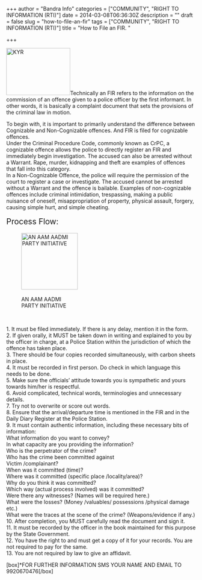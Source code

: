 +++
author = "Bandra Info"
categories = ["COMMUNITY", "RIGHT TO INFORMATION (RTI)"]
date = 2014-03-08T06:36:30Z
description = ""
draft = false
slug = "how-to-file-an-fir"
tags = ["COMMUNITY", "RIGHT TO INFORMATION (RTI)"]
title = "How to File an FIR. "

+++


<p><img loading="lazy" class="size-full wp-image-5988 alignright" alt="KYR" src="https://i0.wp.com/bandra.info/wp-content/uploads/2014/02/KYR.png?resize=170%2C125&#038;ssl=1" width="170" height="125" data-recalc-dims="1" />Technically an FIR refers to the information on the commission of an offence given to a police officer by the first informant. In other words, it is basically a complaint document that sets the provisions of the criminal law in motion.</p>
<p>To begin with, it is important to primarily understand the difference between Cognizable and Non-Cognizable offences. And FIR is filed for cognizable offences.<br />
Under the Criminal Procedure Code, commonly known as CrPC, a cognizable offence allows the police to directly register an FIR and immediately begin investigation. The accused can also be arrested without a Warrant. Rape, murder, kidnapping and theft are examples of offences that fall into this category.<br />
In a Non-Cognizable Offence, the police will require the permission of the court to register a case or investigate. The accused cannot be arrested without a Warrant and the offence is bailable. Examples of non-cognizable offences include criminal intimidation, trespassing, making a public nuisance of oneself, misappropriation of property, physical assault, forgery, causing simple hurt, and simple cheating.</p>
<p><span style="font-size: 1.5em; line-height: 1.5em;">Process Flow:</span></p>
<p><figure id="attachment_5989" aria-describedby="caption-attachment-5989" style="width: 150px" class="wp-caption alignright"><img loading="lazy" class="size-full wp-image-5989" alt=" AN AAM AADMI PARTY INITIATIVE " src="https://i0.wp.com/bandra.info/wp-content/uploads/2014/02/logo-150x150.jpg?resize=150%2C150&#038;ssl=1" width="150" height="150" data-recalc-dims="1" /><figcaption id="caption-attachment-5989" class="wp-caption-text"><br />AN AAM AADMI PARTY INITIATIVE</figcaption></figure></p>
<p>&nbsp;</p>
<p>1. It must be filed immediately. If there is any delay, mention it in the form.<br />
2. If given orally, it MUST be taken down in writing and explained to you by the officer in charge, at a Police Station within the jurisdiction of which the offence has taken place.<br />
3. There should be four copies recorded simultaneously, with carbon sheets in place.<br />
4. It must be recorded in first person. Do check in which language this needs to be done.<br />
5. Make sure the officials’ attitude towards you is sympathetic and yours towards him/her is respectful.<br />
6. Avoid complicated, technical words, terminologies and unnecessary details.<br />
7. Try not to overwrite or score out words.<br />
8. Ensure that the arrival/departure time is mentioned in the FIR and in the Daily Diary Register at the Police Station.<br />
9. It must contain authentic information, including these necessary bits of information:<br />
What information do you want to convey?<br />
In what capacity are you providing the information?<br />
Who is the perpetrator of the crime?<br />
Who has the crime been committed against<br />
Victim /complainant?<br />
When was it committed (time)?<br />
Where was it committed (specific place /locality/area)?<br />
Why do you think it was committed?<br />
Which way (actual process involved) was it committed?<br />
Were there any witnesses? (Names will be required here.)<br />
What were the losses? (Money /valuables/ possessions /physical damage etc.)<br />
What were the traces at the scene of the crime? (Weapons/evidence if any.)<br />
10. After completion, you MUST carefully read the document and sign it.<br />
11. It must be recorded by the officer in the book maintained for this purpose by the State Government.<br />
12. You have the right to and must get a copy of it for your records. You are not required to pay for the same.<br />
13. You are not required by law to give an affidavit.</p>
<div>[box]*FOR FURTHER INFORMATION SMS YOUR NAME AND EMAIL TO 9920670476[/box]</div>



